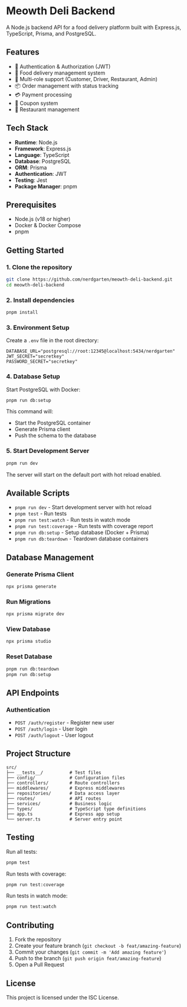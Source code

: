 # Meowth Deli Backend

A Node.js backend API for a food delivery platform built with Express.js, TypeScript, Prisma, and PostgreSQL.

## Features

- 🔐 Authentication & Authorization (JWT)
- 🍕 Food delivery management system
- 👥 Multi-role support (Customer, Driver, Restaurant, Admin)
- 📦 Order management with status tracking
- 💳 Payment processing
- 🎫 Coupon system
- 🏪 Restaurant management

## Tech Stack

- **Runtime**: Node.js
- **Framework**: Express.js
- **Language**: TypeScript
- **Database**: PostgreSQL
- **ORM**: Prisma
- **Authentication**: JWT
- **Testing**: Jest
- **Package Manager**: pnpm

## Prerequisites

- Node.js (v18 or higher)
- Docker & Docker Compose
- pnpm

## Getting Started

### 1. Clone the repository

```bash
git clone https://github.com/nerdgarten/meowth-deli-backend.git
cd meowth-deli-backend
```

### 2. Install dependencies

```bash
pnpm install
```

### 3. Environment Setup

Create a `.env` file in the root directory:

```env
DATABASE_URL="postgresql://root:12345@localhost:5434/nerdgarten"
JWT_SECRET="secretkey"
PASSWORD_SECRET="secretkey"
```

### 4. Database Setup

Start PostgreSQL with Docker:

```bash
pnpm run db:setup
```

This command will:

- Start the PostgreSQL container
- Generate Prisma client
- Push the schema to the database

### 5. Start Development Server

```bash
pnpm run dev
```

The server will start on the default port with hot reload enabled.

## Available Scripts

- `pnpm run dev` - Start development server with hot reload
- `pnpm test` - Run tests
- `pnpm run test:watch` - Run tests in watch mode
- `pnpm run test:coverage` - Run tests with coverage report
- `pnpm run db:setup` - Setup database (Docker + Prisma)
- `pnpm run db:teardown` - Teardown database containers

## Database Management

### Generate Prisma Client

```bash
npx prisma generate
```

### Run Migrations

```bash
npx prisma migrate dev
```

### View Database

```bash
npx prisma studio
```

### Reset Database

```bash
pnpm run db:teardown
pnpm run db:setup
```

## API Endpoints

### Authentication

- `POST /auth/register` - Register new user
- `POST /auth/login` - User login
- `POST /auth/logout` - User logout

## Project Structure

```
src/
├── __tests__/          # Test files
├── config/             # Configuration files
├── controllers/        # Route controllers
├── middlewares/        # Express middlewares
├── repositories/       # Data access layer
├── routes/             # API routes
├── services/           # Business logic
├── types/              # TypeScript type definitions
├── app.ts              # Express app setup
└── server.ts           # Server entry point
```

## Testing

Run all tests:

```bash
pnpm test
```

Run tests with coverage:

```bash
pnpm run test:coverage
```

Run tests in watch mode:

```bash
pnpm run test:watch
```

## Contributing

1. Fork the repository
2. Create your feature branch (`git checkout -b feat/amazing-feature`)
3. Commit your changes (`git commit -m 'Add amazing feature'`)
4. Push to the branch (`git push origin feat/amazing-feature`)
5. Open a Pull Request

## License

This project is licensed under the ISC License.
